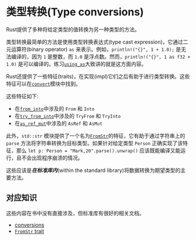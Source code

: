 # 类型转换(Type conversions)

Rust提供了多种将给定类型的值转换为另一种类型的方法。

类型转换最简单的方法是使用类型转换表达式(type cast expression)，它通过二元运算符(binary operator) `as` 来表示。例如，`println!("{}", 1 + 1.0);` 是无法编译的，因为 `1` 是整数，而 `1.0` 是浮点数。然而，`println!("{}", 1 as f32 + 1.0)` 是可以编译的。练习[`using_as`](using_as.rs)大致讲的就是这方面内容。

Rust还提供了一些特征(traits)，在实现(impl)它们之后有助于进行类型转换。这些特征可以在[`convert`](https://doc.rust-lang.org/std/convert/index.html)模块中找到。

这些特征如下:

- 在[`from_into`](from_into.rs)中涉及的 `From` 和 `Into`
- 在[`try_from_into`](try_from_into.rs)中涉及的 `TryFrom` 和 `TryInto`
- 在[`as_ref_mut`](as_ref_mut.rs)中涉及的 `AsRef` 和 `AsMut`

此外，`std::str` 模块提供了一个名为[`FromStr`](https://doc.rust-lang.org/std/str/trait.FromStr.html)的特征，它有助于通过字符串上的 `parse` 方法将字符串转换为目标类型。如果针对给定类型 `Person` 正确实现了该特征，那么 `let p: Person = "Mark,20".parse().unwrap()` 应该既能编译又能运行，且不会出现程序崩溃的情况。

这些应该是***在标准库内***(within the standard library)将数据转换为期望类型的主要方法。 

## 对应知识

这些内容在书中没有直接涉及，但标准库有很好的相关文档。

- [conversions](https://doc.rust-lang.org/std/convert/index.html)
- [`FromStr` trait](https://doc.rust-lang.org/std/str/trait.FromStr.html)
